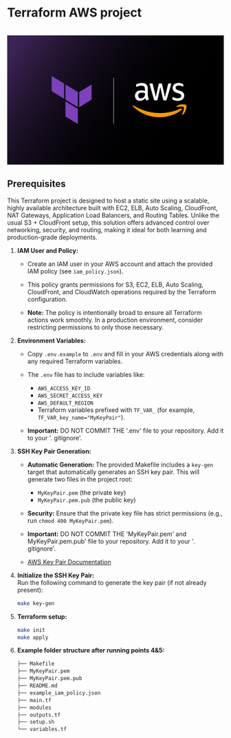 # Terraform AWS project

<!-- Improved compatibility of back to top link: See: https://github.com/othneildrew/Best-README-Template/pull/73 -->
<a id="readme-top"></a>

<br />
<div align="center">
  <a href="https://github.com/alexdrumi/terraform-aws-static-site">
    <img src="assets/aws_terraform.jpg" alt="aws_terraform.jpg" width="550" height="300">
  </a>
</div>

<div align="left">

## Prerequisites

This Terraform project is designed to host a static site using a scalable, highly available architecture built with EC2, ELB, Auto Scaling, CloudFront, NAT Gateways, Application Load Balancers, and Routing Tables. Unlike the usual S3 + CloudFront setup, this solution offers advanced control over networking, security, and routing, making it ideal for both learning and production-grade deployments.

1. **IAM User and Policy:**  
   - Create an IAM user in your AWS account and attach the provided IAM policy (see `iam_policy.json`).
     
   - This policy grants permissions for S3, EC2, ELB, Auto Scaling, CloudFront, and CloudWatch operations required by the Terraform configuration.
     
   - **Note:** The policy is intentionally broad to ensure all Terraform actions work smoothly. In a production environment, consider restricting permissions to only those necessary.


2. **Environment Variables:**  
   - Copy `.env.example` to `.env` and fill in your AWS credentials along with any required Terraform variables.  
   - The `.env` file has to include variables like:
     - `AWS_ACCESS_KEY_ID`
     - `AWS_SECRET_ACCESS_KEY`
     - `AWS_DEFAULT_REGION`
     - Terraform variables prefixed with `TF_VAR_` (for example, `TF_VAR_key_name="MyKeyPair"`).  

   - **Important:** DO NOT COMMIT THE '.env' file to your repository. Add it to your '. gitignore'.


4. **SSH Key Pair Generation:**  
   - **Automatic Generation:** The provided Makefile includes a `key-gen` target that automatically generates an SSH key pair. This will generate two files in the project root:
     - `MyKeyPair.pem` (the private key)
     - `MyKeyPair.pem.pub` (the public key)
       
   - **Security:** Ensure that the private key file has strict permissions (e.g., run `chmod 400 MyKeyPair.pem`).
   - **Important:** DO NOT COMMIT THE 'MyKeyPair.pem' and MyKeyPair.pem.pub' file to your repository. Add it to your '. gitignore'.

   - [AWS Key Pair Documentation](https://docs.aws.amazon.com/AWSEC2/latest/UserGuide/create-key-pairs.html)


5. **Initialize the SSH Key Pair:**  
   Run the following command to generate the key pair (if not already present):
   ```bash
   make key-gen

6. **Terraform setup:**
   ```bash
   make init
   make apply

7. **Example folder structure after running points 4&5:**
   ```bash
   ├── Makefile
   ├── MyKeyPair.pem
   ├── MyKeyPair.pem.pub
   ├── README.md
   ├── example_iam_policy.json
   ├── main.tf
   ├── modules
   ├── outputs.tf
   ├── setup.sh
   └── variables.tf

</div>

